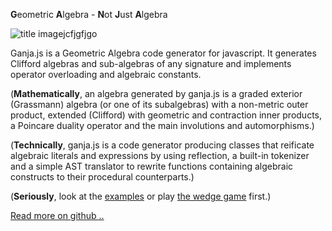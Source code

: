 <meta content="ganja.js Geometric Algebra for Javascript" property="og:title">
<meta content="website" property="og:type">
<meta content="https://enkimute.github.io/ganja.js/images/ganja_thumb.jpg" property="og:image">
<meta content="https://enkimute.github.io/ganja.js" property="og:url">
<meta content="Geometric algebra for javascript with operator overloading and algebraic literals." property="og:description">

**G**eometric **A**lgebra - **N**ot **J**ust **A**lgebra

![title image](images/ganja_thumb.jpg)jcfjgfjgo

Ganja.js is a Geometric Algebra code generator for javascript. It generates
Clifford algebras and sub-algebras of any signature and implements operator 
overloading and algebraic constants.  

(**Mathematically**, an algebra generated by ganja.js is a graded exterior (Grassmann) algebra 
(or one of its subalgebras) with a non-metric outer product, extended (Clifford) with geometric and contraction inner products, a Poincare duality operator and the main
involutions and automorphisms.)

(**Technically**, ganja.js is a code generator producing classes that reificate algebraic literals 
and expressions by using reflection, a built-in tokenizer and a simple AST translator to 
rewrite functions containing algebraic constructs to their procedural counterparts.)

(**Seriously**, look at the [examples](https://enkimute.github.io/ganja.js/examples/coffeeshop.html)
or play [the wedge game](https://enkimute.github.io/ganja.js/examples/example_game_wedge.html) first.)

[Read more on github .. ](https://github.com/enkimute/ganja.js)
